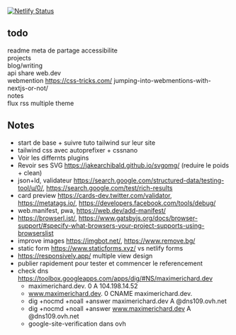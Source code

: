 [![Netlify Status](https://api.netlify.com/api/v1/badges/f22b221c-d838-4c3a-a3dc-778685397372/deploy-status)](https://app.netlify.com/sites/maximerichard/deploys)

## todo

readme
meta de partage
accessibilite  
projects  
blog/writing  
api share web.dev  
webmention https://css-tricks.com/ jumping-into-webmentions-with-nextjs-or-not/  
notes  
flux rss
multiple theme

## Notes

-   start de base + suivre tuto tailwind sur leur site
-   tailwind css avec autoprefixer + cssnano
-   Voir les differnts plugins
-   Revoir ses SVG https://jakearchibald.github.io/svgomg/ (reduire le poids + clean)
-   json+ld, validateur https://search.google.com/structured-data/testing-tool/u/0/, https://search.google.com/test/rich-results
-   card preview https://cards-dev.twitter.com/validator, https://metatags.io/, https://developers.facebook.com/tools/debug/
-   web.manifest, pwa, https://web.dev/add-manifest/
-   https://browserl.ist/, https://www.gatsbyjs.org/docs/browser-support/#specify-what-browsers-your-project-supports-using-browserslist
-   improve images https://imgbot.net/, https://www.remove.bg/
-   static form https://www.staticforms.xyz/ vs netlify forms
-   https://responsively.app/ multiple view design
-   publier rapidement pour tester et commencer le referencement
-   check dns https://toolbox.googleapps.com/apps/dig/#NS/maximerichard.dev
    -   maximerichard.dev. 0 A 104.198.14.52
    -   www.maximerichard.dev. 0 CNAME maximerichard.dev.
    -   dig +nocmd +noall +answer maximerichard.dev A @dns109.ovh.net
    -   dig +nocmd +noall +answer www.maximerichard.dev A @dns109.ovh.net
    -   google-site-verification dans ovh
